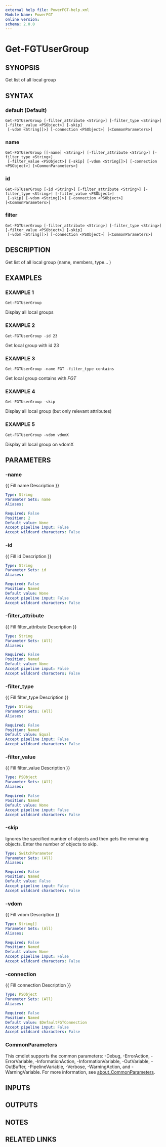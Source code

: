 ```yaml
---
external help file: PowerFGT-help.xml
Module Name: PowerFGT
online version:
schema: 2.0.0
---
```


# Get-FGTUserGroup

## SYNOPSIS
Get list of all local group

## SYNTAX

### default (Default)
```
Get-FGTUserGroup [-filter_attribute <String>] [-filter_type <String>] [-filter_value <PSObject>] [-skip]
 [-vdom <String[]>] [-connection <PSObject>] [<CommonParameters>]
```

### name
```
Get-FGTUserGroup [[-name] <String>] [-filter_attribute <String>] [-filter_type <String>]
 [-filter_value <PSObject>] [-skip] [-vdom <String[]>] [-connection <PSObject>] [<CommonParameters>]
```

### id
```
Get-FGTUserGroup [-id <String>] [-filter_attribute <String>] [-filter_type <String>] [-filter_value <PSObject>]
 [-skip] [-vdom <String[]>] [-connection <PSObject>] [<CommonParameters>]
```

### filter
```
Get-FGTUserGroup [-filter_attribute <String>] [-filter_type <String>] [-filter_value <PSObject>] [-skip]
 [-vdom <String[]>] [-connection <PSObject>] [<CommonParameters>]
```

## DESCRIPTION
Get list of all local group (name, members, type...
)

## EXAMPLES

### EXAMPLE 1
```
Get-FGTUserGroup
```

Display all local groups

### EXAMPLE 2
```
Get-FGTUserGroup -id 23
```

Get local group with id 23

### EXAMPLE 3
```
Get-FGTUserGroup -name FGT -filter_type contains
```

Get local group contains with *FGT*

### EXAMPLE 4
```
Get-FGTUserGroup -skip
```

Display all local group (but only relevant attributes)

### EXAMPLE 5
```
Get-FGTUserGroup -vdom vdomX
```

Display all local group on vdomX

## PARAMETERS

### -name
{{ Fill name Description }}

```yaml
Type: String
Parameter Sets: name
Aliases:

Required: False
Position: 2
Default value: None
Accept pipeline input: False
Accept wildcard characters: False
```

### -id
{{ Fill id Description }}

```yaml
Type: String
Parameter Sets: id
Aliases:

Required: False
Position: Named
Default value: None
Accept pipeline input: False
Accept wildcard characters: False
```

### -filter_attribute
{{ Fill filter_attribute Description }}

```yaml
Type: String
Parameter Sets: (All)
Aliases:

Required: False
Position: Named
Default value: None
Accept pipeline input: False
Accept wildcard characters: False
```

### -filter_type
{{ Fill filter_type Description }}

```yaml
Type: String
Parameter Sets: (All)
Aliases:

Required: False
Position: Named
Default value: Equal
Accept pipeline input: False
Accept wildcard characters: False
```

### -filter_value
{{ Fill filter_value Description }}

```yaml
Type: PSObject
Parameter Sets: (All)
Aliases:

Required: False
Position: Named
Default value: None
Accept pipeline input: False
Accept wildcard characters: False
```

### -skip
Ignores the specified number of objects and then gets the remaining objects.
Enter the number of objects to skip.

```yaml
Type: SwitchParameter
Parameter Sets: (All)
Aliases:

Required: False
Position: Named
Default value: False
Accept pipeline input: False
Accept wildcard characters: False
```

### -vdom
{{ Fill vdom Description }}

```yaml
Type: String[]
Parameter Sets: (All)
Aliases:

Required: False
Position: Named
Default value: None
Accept pipeline input: False
Accept wildcard characters: False
```

### -connection
{{ Fill connection Description }}

```yaml
Type: PSObject
Parameter Sets: (All)
Aliases:

Required: False
Position: Named
Default value: $DefaultFGTConnection
Accept pipeline input: False
Accept wildcard characters: False
```

### CommonParameters
This cmdlet supports the common parameters: -Debug, -ErrorAction, -ErrorVariable, -InformationAction, -InformationVariable, -OutVariable, -OutBuffer, -PipelineVariable, -Verbose, -WarningAction, and -WarningVariable. For more information, see [about_CommonParameters](http://go.microsoft.com/fwlink/?LinkID=113216).

## INPUTS

## OUTPUTS

## NOTES

## RELATED LINKS
